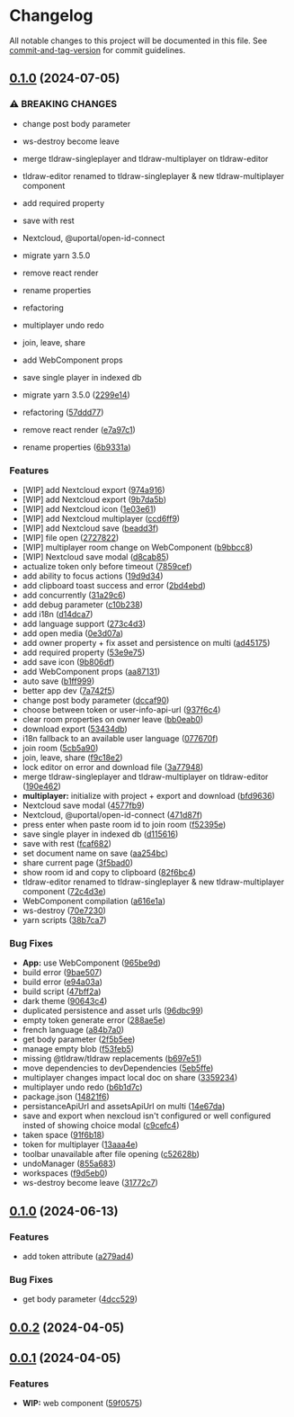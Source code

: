 # Changelog

All notable changes to this project will be documented in this file. See [commit-and-tag-version](https://github.com/absolute-version/commit-and-tag-version) for commit guidelines.

## [0.1.0](https://github.com/GIP-RECIA/wisemapping-webcomponent/compare/wisemapping-webcomponent/v0.1.0...wisemapping-webcomponent/v0.1.0) (2024-07-05)


### ⚠ BREAKING CHANGES

* change post body parameter
* ws-destroy become leave
* merge tldraw-singleplayer and tldraw-multiplayer on tldraw-editor
* tldraw-editor renamed to tldraw-singleplayer & new tldraw-multiplayer component
* add required property
* save with rest
* Nextcloud, @uportal/open-id-connect
* migrate yarn 3.5.0
* remove react render
* rename properties
* refactoring
* multiplayer undo redo
* join, leave, share
* add WebComponent props
* save single player in indexed db

* migrate yarn 3.5.0 ([2299e14](https://github.com/GIP-RECIA/wisemapping-webcomponent/commit/2299e148fec87fb4f7cb0ba59a6bc9ccf4c33df4))
* refactoring ([57ddd77](https://github.com/GIP-RECIA/wisemapping-webcomponent/commit/57ddd77c51e116787a912b4d896e54307d6c1950))
* remove react render ([e7a97c1](https://github.com/GIP-RECIA/wisemapping-webcomponent/commit/e7a97c15e3ca7f286a1fb0e086af90f0d9b0c281))
* rename properties ([6b9331a](https://github.com/GIP-RECIA/wisemapping-webcomponent/commit/6b9331a39339d009f277bf630575c144a7abc6d8))


### Features

* [WIP] add Nextcloud export ([974a916](https://github.com/GIP-RECIA/wisemapping-webcomponent/commit/974a91628a2fd4a025dd267d7692a5b377b9ec7c))
* [WIP] add Nextcloud export ([9b7da5b](https://github.com/GIP-RECIA/wisemapping-webcomponent/commit/9b7da5b782b687e1734cf65f5d10eb6bd2fd0708))
* [WIP] add Nextcloud icon ([1e03e61](https://github.com/GIP-RECIA/wisemapping-webcomponent/commit/1e03e6197e7f6ce2d1562a150b8c8c1597eaee61))
* [WIP] add Nextcloud multiplayer ([ccd6ff9](https://github.com/GIP-RECIA/wisemapping-webcomponent/commit/ccd6ff9a087e41e69babe1d8541e1ff34ff5c768))
* [WIP] add Nextcloud save ([beadd3f](https://github.com/GIP-RECIA/wisemapping-webcomponent/commit/beadd3f67d12ed75c2825ad25c1c56cc7cf9d146))
* [WIP] file open ([2727822](https://github.com/GIP-RECIA/wisemapping-webcomponent/commit/2727822530a4bd6c9bbb4cccb2339f9f8d6b23ee))
* [WIP] multiplayer room change on WebComponent ([b9bbcc8](https://github.com/GIP-RECIA/wisemapping-webcomponent/commit/b9bbcc8199067e9439de694dac74e349f00e7b3c))
* [WIP] Nextcloud save modal ([d8cab85](https://github.com/GIP-RECIA/wisemapping-webcomponent/commit/d8cab85a39c32d36ce6b5616b158181faef2fd57))
* actualize token only before timeout ([7859cef](https://github.com/GIP-RECIA/wisemapping-webcomponent/commit/7859cef7ffbe8bbca86771f2dc2f853e129c3eba))
* add ability to focus actions ([19d9d34](https://github.com/GIP-RECIA/wisemapping-webcomponent/commit/19d9d34f35b00fcb4dccb4672b078ab3f747df60))
* add clipboard toast success and error ([2bd4ebd](https://github.com/GIP-RECIA/wisemapping-webcomponent/commit/2bd4ebd691571471eb23d6ac108983962ceb4c0d))
* add concurrently ([31a29c6](https://github.com/GIP-RECIA/wisemapping-webcomponent/commit/31a29c60a622b725f0b646a187b25a24875364bb))
* add debug parameter ([c10b238](https://github.com/GIP-RECIA/wisemapping-webcomponent/commit/c10b238690b0515b2ea900c6a5ab0c16a2e78009))
* add i18n ([d14dca7](https://github.com/GIP-RECIA/wisemapping-webcomponent/commit/d14dca7332db93ca979eb97fd70104638060bcbe))
* add language support ([273c4d3](https://github.com/GIP-RECIA/wisemapping-webcomponent/commit/273c4d374fb7451eed1bc3a75c40726357bac10a))
* add open media ([0e3d07a](https://github.com/GIP-RECIA/wisemapping-webcomponent/commit/0e3d07a7f409b7d6fa1453976264a09ad4f70012))
* add owner property + fix asset and persistence on multi ([ad45175](https://github.com/GIP-RECIA/wisemapping-webcomponent/commit/ad4517598b23fe481a8f87e665f990a9c371aa6b))
* add required property ([53e9e75](https://github.com/GIP-RECIA/wisemapping-webcomponent/commit/53e9e75ec2a4db2a2a8f381ff2da46191bdd5631))
* add save icon ([9b806df](https://github.com/GIP-RECIA/wisemapping-webcomponent/commit/9b806df2e100a3235157d4277a552777ec0c3a46))
* add WebComponent props ([aa87131](https://github.com/GIP-RECIA/wisemapping-webcomponent/commit/aa871314a16d394809dbd4530e6cf558982ace7d))
* auto save ([b1ff999](https://github.com/GIP-RECIA/wisemapping-webcomponent/commit/b1ff99969899c34a345339e8850c20134efdec75))
* better app dev ([7a742f5](https://github.com/GIP-RECIA/wisemapping-webcomponent/commit/7a742f5942991db8b0d026e688f67ab3191bdece))
* change post body parameter ([dccaf90](https://github.com/GIP-RECIA/wisemapping-webcomponent/commit/dccaf90e9972c2a19f91cef9b3924ebe1f9366fe))
* choose between token or user-info-api-url ([937f6c4](https://github.com/GIP-RECIA/wisemapping-webcomponent/commit/937f6c428eec55b4d98c03cd552d4b8b75579d27))
* clear room properties on owner leave ([bb0eab0](https://github.com/GIP-RECIA/wisemapping-webcomponent/commit/bb0eab01175cb72a32c0bdace6700f4cdc9f7076))
* download export ([53434db](https://github.com/GIP-RECIA/wisemapping-webcomponent/commit/53434db6d37a4595ccd2591a273e1672df4176d3))
* i18n fallback to an available user language ([077670f](https://github.com/GIP-RECIA/wisemapping-webcomponent/commit/077670f295904053e8b3632a1e86d8e77c1de46f))
* join room ([5cb5a90](https://github.com/GIP-RECIA/wisemapping-webcomponent/commit/5cb5a90fbc977638542d80ee4149e35de2e21a19))
* join, leave, share ([f9c18e2](https://github.com/GIP-RECIA/wisemapping-webcomponent/commit/f9c18e2a83490c15de6b40b0bf84cdc63216e939))
* lock editor on error and download file ([3a77948](https://github.com/GIP-RECIA/wisemapping-webcomponent/commit/3a779483614fc283547261174a3d43976c053c37))
* merge tldraw-singleplayer and tldraw-multiplayer on tldraw-editor ([190e462](https://github.com/GIP-RECIA/wisemapping-webcomponent/commit/190e4629075500e32e5b0c0d122d78d16ed5139e))
* **multiplayer:** initialize with project + export and download ([bfd9636](https://github.com/GIP-RECIA/wisemapping-webcomponent/commit/bfd963631ae4f955c0b183043f82a4359a369f91))
* Nextcloud save modal ([4577fb9](https://github.com/GIP-RECIA/wisemapping-webcomponent/commit/4577fb97e6edf3d3f5d80685d038bcad29ad7531))
* Nextcloud, @uportal/open-id-connect ([471d87f](https://github.com/GIP-RECIA/wisemapping-webcomponent/commit/471d87f5b8aee95c3e3df655ab1dd5804bc29d63))
* press enter when paste room id to join room ([f52395e](https://github.com/GIP-RECIA/wisemapping-webcomponent/commit/f52395eabd5aafaa3bcce472062b9951a8718ba8))
* save single player in indexed db ([d115616](https://github.com/GIP-RECIA/wisemapping-webcomponent/commit/d115616393a06e3ee4d9db377ebecc67fe8b5e4d))
* save with rest ([fcaf682](https://github.com/GIP-RECIA/wisemapping-webcomponent/commit/fcaf6827a4d9ad2d1199d6299895e59a81c44a40))
* set document name on save ([aa254bc](https://github.com/GIP-RECIA/wisemapping-webcomponent/commit/aa254bc09c85d645c0044ceaff0889f81e584455))
* share current page ([3f5bad0](https://github.com/GIP-RECIA/wisemapping-webcomponent/commit/3f5bad0c2a4b094eb28054eb4ab3a3bdeb28da22))
* show room id and copy to clipboard ([82f6bc4](https://github.com/GIP-RECIA/wisemapping-webcomponent/commit/82f6bc41006f483019200e5da5ff337a0d7ee264))
* tldraw-editor renamed to tldraw-singleplayer & new tldraw-multiplayer component ([72c4d3e](https://github.com/GIP-RECIA/wisemapping-webcomponent/commit/72c4d3ea80650a3e1dd1916b766398bd56f64430))
* WebComponent compilation ([a616e1a](https://github.com/GIP-RECIA/wisemapping-webcomponent/commit/a616e1abe0c328cd627eda83d9cce89e1f0d2ea4))
* ws-destroy ([70e7230](https://github.com/GIP-RECIA/wisemapping-webcomponent/commit/70e723060ea0d79ed2a83a6a74a822f55de8e14a))
* yarn scripts ([38b7ca7](https://github.com/GIP-RECIA/wisemapping-webcomponent/commit/38b7ca7af9fb6f75392cd4bfce78a6a4d6c8a0be))


### Bug Fixes

* **App:** use WebComponent ([965be9d](https://github.com/GIP-RECIA/wisemapping-webcomponent/commit/965be9d484c95325de8d2483fc944cd9ebdf5940))
* build error ([9bae507](https://github.com/GIP-RECIA/wisemapping-webcomponent/commit/9bae5074732e0483a14b0f73a244715be363f610))
* build error ([e94a03a](https://github.com/GIP-RECIA/wisemapping-webcomponent/commit/e94a03a6bf4448bb11bb1eb713a62f888c01d367))
* build script ([47bff2a](https://github.com/GIP-RECIA/wisemapping-webcomponent/commit/47bff2a3bdda7fbd776ce16625dc19436eed0bed))
* dark theme ([90643c4](https://github.com/GIP-RECIA/wisemapping-webcomponent/commit/90643c42d95f3868763e8359b98d25491b4e7148))
* duplicated persistence and asset urls ([96dbc99](https://github.com/GIP-RECIA/wisemapping-webcomponent/commit/96dbc99f65f0a30dd520c90eae689a8a81122b6a))
* empty token generate error ([288ae5e](https://github.com/GIP-RECIA/wisemapping-webcomponent/commit/288ae5e256cd537934fbb8284d770f5dd893bcb5))
* french language ([a84b7a0](https://github.com/GIP-RECIA/wisemapping-webcomponent/commit/a84b7a0bf1ce89dd86179afbdeaa2ac01fe7e011))
* get body parameter ([2f5b5ee](https://github.com/GIP-RECIA/wisemapping-webcomponent/commit/2f5b5ee3e32b4a11690dd54fa292746a1065abc2))
* manage empty blob ([f53feb5](https://github.com/GIP-RECIA/wisemapping-webcomponent/commit/f53feb595cdc1abfbf9899157d51474f6d1bf5de))
* missing @tldraw/tldraw replacements ([b697e51](https://github.com/GIP-RECIA/wisemapping-webcomponent/commit/b697e5163e1ab777d93587de7540619aeaeee446))
* move dependencies to devDependencies ([5eb5ffe](https://github.com/GIP-RECIA/wisemapping-webcomponent/commit/5eb5ffe1043ef680bae60a21f0866ba39436d330))
* multiplayer changes impact local doc on share ([3359234](https://github.com/GIP-RECIA/wisemapping-webcomponent/commit/33592348809618ec9c66a5f88becbd022de2f296))
* multiplayer undo redo ([b6b1d7c](https://github.com/GIP-RECIA/wisemapping-webcomponent/commit/b6b1d7c9566e298572e55ba3e6c49a84bc3a5ae6))
* package.json ([14821f6](https://github.com/GIP-RECIA/wisemapping-webcomponent/commit/14821f6e0a1e8354f940eebe9822ceae5ff7018e))
* persistanceApiUrl and assetsApiUrl on multi ([14e67da](https://github.com/GIP-RECIA/wisemapping-webcomponent/commit/14e67daa8b3a540dfa2e757f736c46a4b2977a64))
* save and export when nexcloud isn't configured or well configured insted of showing choice modal ([c9cefc4](https://github.com/GIP-RECIA/wisemapping-webcomponent/commit/c9cefc4a31145cf0b31256c6283f37b45440e551))
* taken space ([91f6b18](https://github.com/GIP-RECIA/wisemapping-webcomponent/commit/91f6b18109116749efe753213847494a1b8c9fb4))
* token for multiplayer ([13aaa4e](https://github.com/GIP-RECIA/wisemapping-webcomponent/commit/13aaa4e1bcc1cf6aa488db07bc7b4a29fd87ab73))
* toolbar unavailable after file opening ([c52628b](https://github.com/GIP-RECIA/wisemapping-webcomponent/commit/c52628b58007f8b2327f4fdc1c07f7155265e041))
* undoManager ([855a683](https://github.com/GIP-RECIA/wisemapping-webcomponent/commit/855a6838c500fa86f41dd98bdc85a96f1f44172c))
* workspaces ([f9d5eb0](https://github.com/GIP-RECIA/wisemapping-webcomponent/commit/f9d5eb0bb2f90fbb86eb6fb10443558eb8d6e072))
* ws-destroy become leave ([31772c7](https://github.com/GIP-RECIA/wisemapping-webcomponent/commit/31772c77ef5a93e1b35f19bc5f7944ad77765f41))

## [0.1.0](https://github.com/GIP-RECIA/wisemapping-webcomponent/compare/wisemapping-webcomponent/v0.0.2...wisemapping-webcomponent/v0.1.0) (2024-06-13)


### Features

* add token attribute ([a279ad4](https://github.com/GIP-RECIA/wisemapping-webcomponent/commit/a279ad4f899941b069e1901c6369a2e47d42d5c3))


### Bug Fixes

* get body parameter ([4dcc529](https://github.com/GIP-RECIA/wisemapping-webcomponent/commit/4dcc5292355dbfcef869211ad0440f6c27500d20))

## [0.0.2](https://github.com/GIP-RECIA/wisemapping-webcomponent/compare/wisemapping-webcomponent/v0.0.1...wisemapping-webcomponent/v0.0.2) (2024-04-05)

## [0.0.1](https://github.com/GIP-RECIA/wisemapping-webcomponent/compare/59f0575285f77419a4d3957ab2d649bcdd8bf11a...wisemapping-webcomponent/v0.0.1) (2024-04-05)


### Features

* **WIP:** web component ([59f0575](https://github.com/GIP-RECIA/wisemapping-webcomponent/commit/59f0575285f77419a4d3957ab2d649bcdd8bf11a))
